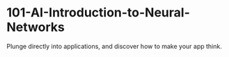 101-AI-Introduction-to-Neural-Networks
======================================

Plunge directly into applications, and discover how to make your app think.
